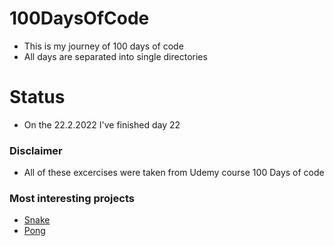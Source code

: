 # 100DaysOfCode
- This is my journey of 100 days of code
- All days are separated into single directories
# Status
- On the 22.2.2022 I've finished day 22
### Disclaimer
- All of these excercises were taken from Udemy course 100 Days of code

### Most interesting projects
- [Snake][snake]
- [Pong][pong]

[snake]: https://github.com/mikesjak/100DaysOfCode/tree/main/Day%2021
[pong]: https://github.com/mikesjak/100DaysOfCode/tree/main/Day%2022
